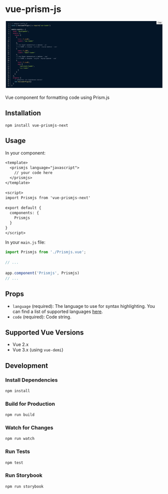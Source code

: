 # vue-prism-js

![mobile image](https://raw.githubusercontent.com/s00d/vue-prismjs/main/img/main.png)

Vue component for formatting code using Prism.js

## Installation

```
npm install vue-prismjs-next
```

## Usage

In your component:

```vue
<template>
  <prismjs language="javascript">
    // your code here
  </prismjs>
</template>

<script>
import Prismjs from 'vue-prismjs-next'

export default {
  components: {
    Prismjs
  }
}
</script>
```

In your `main.js` file:

```js
import Prismjs from './Prismjs.vue';

// ...

app.component('Prismjs', Prismjs)
// ...
```

## Props

- `language` (required): The language to use for syntax highlighting. You can find a list of supported languages [here](https://prismjs.com/#supported-languages).
- `code` (required): Code string.

## Supported Vue Versions

- Vue 2.x
- Vue 3.x (using `vue-demi`)

## Development

### Install Dependencies

```bash
npm install
```

### Build for Production

```bash
npm run build
```

### Watch for Changes

```bash
npm run watch
```

### Run Tests

```bash
npm test
```

### Run Storybook

```bash
npm run storybook
```
